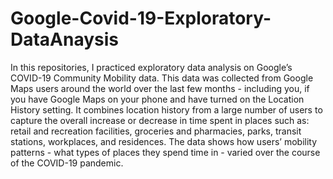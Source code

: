# Google-Covid-19-Exploratory-DataAnaysis
In this repositories, I practiced exploratory data analysis on Google’s COVID-19 Community Mobility data. This data was collected from Google Maps users around the world over the last few months - including you, if you have Google Maps on your phone and have turned on the Location History setting. It combines location history from a large number of users to capture the overall increase or decrease in time spent in places such as: retail and recreation facilities, groceries and pharmacies, parks, transit stations, workplaces, and residences. The data shows how users’ mobility patterns - what types of places they spend time in - varied over the course of the COVID-19 pandemic.
